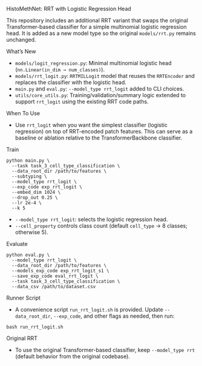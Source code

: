 HistoMethNet: RRT with Logistic Regression Head

This repository includes an additional RRT variant that swaps the original Transformer-based classifier for a simple multinomial logistic regression head. It is added as a new model type so the original `models/rrt.py` remains unchanged.

What’s New
- `models/logit_regression.py`: Minimal multinomial logistic head (`nn.Linear(in_dim → num_classes)`).
- `models/rrt_logit.py`: `RRTMILLogit` model that reuses the `RRTEncoder` and replaces the classifier with the logistic head.
- `main.py` and `eval.py`: `--model_type rrt_logit` added to CLI choices.
- `utils/core_utils.py`: Training/validation/summary logic extended to support `rrt_logit` using the existing RRT code paths.

When To Use
- Use `rrt_logit` when you want the simplest classifier (logistic regression) on top of RRT-encoded patch features. This can serve as a baseline or ablation relative to the TransformerBackbone classifier.

Train
```
python main.py \
  --task task_3_cell_type_classification \
  --data_root_dir /path/to/features \
  --subtyping \
  --model_type rrt_logit \
  --exp_code exp_rrt_logit \
  --embed_dim 1024 \
  --drop_out 0.25 \
  --lr 2e-4 \
  --k 5
```
- `--model_type rrt_logit`: selects the logistic regression head.
- `--cell_property` controls class count (default `cell_type` → 8 classes; otherwise 5).

Evaluate
```
python eval.py \
  --model_type rrt_logit \
  --data_root_dir /path/to/features \
  --models_exp_code exp_rrt_logit_s1 \
  --save_exp_code eval_rrt_logit \
  --task task_3_cell_type_classification \
  --data_csv /path/to/dataset.csv
```

Runner Script
- A convenience script `run_rrt_logit.sh` is provided. Update `--data_root_dir`, `--exp_code`, and other flags as needed, then run:
```
bash run_rrt_logit.sh
```

Original RRT
- To use the original Transformer-based classifier, keep `--model_type rrt` (default behavior from the original codebase).

